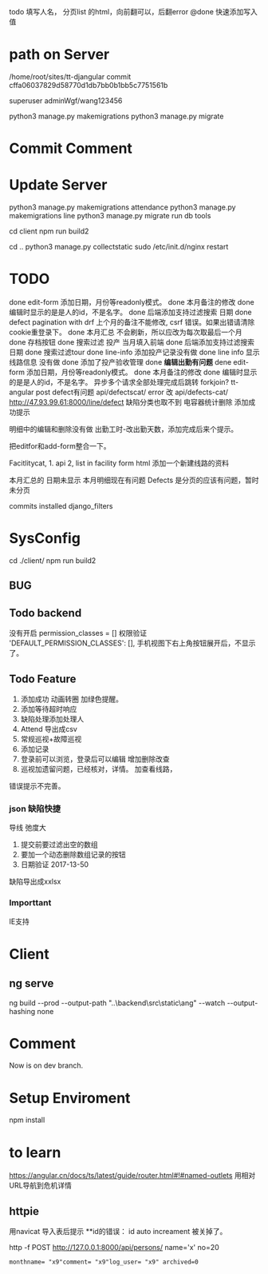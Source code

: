 todo 填写人名，
分页list 的html，向前翻可以，后翻error
@done 快速添加写入值
# path on Server

/home/root/sites/tt-djangular
commit cffa06037829d58770d1db7bb0b1bb5c7751561b

superuser adminWgf/wang123456

python3 manage.py makemigrations
python3 manage.py migrate

# Commit Comment
# Update Server

python3 manage.py makemigrations attendance
python3 manage.py makemigrations line
python3 manage.py migrate
run db tools

cd client
npm run build2

cd ..
python3 manage.py collectstatic
sudo /etc/init.d/nginx restart

# TODO
done edit-form 添加日期，月份等readonly模式。
done 本月备注的修改
done 编辑时显示的是是人的id，不是名字。
done 后端添加支持过滤搜索 日期
done defect pagination with drf
上个月的备注不能修改, csrf 错误。如果出错请清除cookie重登录下。
done 本月汇总 不会刷新，所以应改为每次取最后一个月
done 存档按钮
done 搜索过滤 投产 当月填入前端
done 后端添加支持过滤搜索 日期
done 搜索过滤tour
done line-info 添加投产记录没有做
done line info 显示线路信息 没有做
done 添加了投产验收管理
done __编辑出勤有问题__
dene edit-form 添加日期，月份等readonly模式。
done 本月备注的修改
done 编辑时显示的是是人的id，不是名字。
异步多个请求全部处理完成后跳转 forkjoin?
tt-angular post defect有问题
api/defectscat/ error 改 api/defects-cat/
http://47.93.99.61:8000/line/defect 缺陷分类也取不到
电容器统计删除
添加成功提示

明细中的编辑和删除没有做
出勤工时-改出勤天数，添加完成后来个提示。

把editfor和add-form整合一下。


Facitlitycat, 1. api 2, list in facility form html
添加一个新建线路的资料

本月汇总的 日期未显示
本月明细现在有问题
Defects 是分页的应该有问题，暂时未分页

commits 
installed django_filters 

# SysConfig
cd ./client/
npm run build2

## BUG

## Todo backend
没有开启    permission_classes = [] 权限验证
'DEFAULT_PERMISSION_CLASSES': [],
手机视图下右上角按钮展开后，不显示了。


## Todo Feature
1. 添加成功 动画转圈 加绿色提醒。
1. 添加等待超时响应
1. 缺陷处理添加处理人
1. Attend 导出成csv
2. 常规巡视+故障巡视
1. 添加记录
2. 登录前可以浏览，登录后可以编辑 增加删除改查
1. 巡视加遗留问题，已经核对，详情。 加查看线路，

错误提示不完善。
### json 缺陷快捷
导线 弛度大


1. 提交前要过滤出空的数组
2. 要加一个动态删除数组记录的按钮
1. 日期验证 2017-13-50

缺陷导出成xxlsx

### Importtant 
IE支持


# Client
## ng serve

ng build --prod --output-path "..\backend\src\static\ang" --watch --output-hashing none 



# Comment
Now is on dev branch.

# Setup Enviroment
npm install

# to learn
https://angular.cn/docs/ts/latest/guide/router.html#!#named-outlets
用相对URL导航到危机详情

## httpie

用navicat 导入表后提示 **id的错误： id auto increament 被关掉了。


http -f POST http://127.0.0.1:8000/api/persons/ name='x' no=20

    monthname= "x9"comment= "x9"log_user= "x9" archived=0

